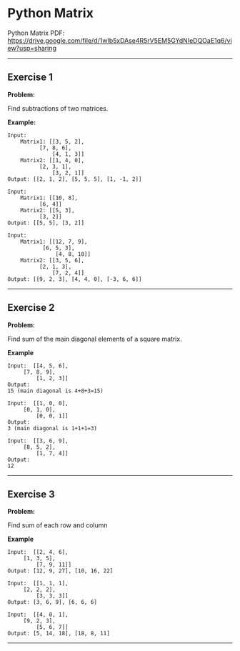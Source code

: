 # Python Matrix

Python Matrix PDF:
https://drive.google.com/file/d/1wIb5xDAse4R5rV5EM5GYdNIeDQOaE1q6/view?usp=sharing


---

## Exercise 1

**Problem:**

Find subtractions of two matrices.

**Example:**

	Input:
		Matrix1: [[3, 5, 2], 
	 		  [7, 8, 6], 
	     		  [4, 1, 3]]
		Matrix2: [[1, 4, 0], 
	 		  [2, 3, 1], 
	     		  [3, 2, 1]]
	Output: [[2, 1, 2], [5, 5, 5], [1, -1, 2]]
	
	Input:
		Matrix1: [[10, 8], 
	 		  [6, 4]]
		Matrix2: [[5, 3], 
	 		  [3, 2]]
	Output: [[5, 5], [3, 2]]
 
	Input:
		Matrix1: [[12, 7, 9], 
	 		   [6, 5, 3], 
	      		   [4, 8, 10]]
		Matrix2: [[3, 5, 6], 
	 		  [2, 1, 3], 
	     		  [7, 2, 4]]
	Output: [[9, 2, 3], [4, 4, 0], [-3, 6, 6]]

---

## Exercise 2

**Problem:**

Find sum of the main diagonal elements of a square matrix.

**Example**

	Input:  [[4, 5, 6], 
 		 [7, 8, 9], 
    		 [1, 2, 3]]
	Output:
	15 (main diagonal is 4+8+3=15)
 
	Input:  [[1, 0, 0], 
 		 [0, 1, 0], 
    		 [0, 0, 1]]
	Output:
	3 (main diagonal is 1+1+1=3)
	
 	Input:  [[3, 6, 9], 
 		 [8, 5, 2], 
    		 [1, 7, 4]]
	Output:
	12 



---

## Exercise 3

**Problem:**

Find sum of each row and column

**Example**

	Input:  [[2, 4, 6], 
 		 [1, 3, 5], 
    		 [7, 9, 11]]
	Output: [12, 9, 27], [10, 16, 22]
	
 	Input:  [[1, 1, 1], 
 		 [2, 2, 2], 
    		 [3, 3, 3]]
	Output: [3, 6, 9], [6, 6, 6]
	
 	Input:  [[4, 0, 1], 
 		 [9, 2, 3], 
    		 [5, 6, 7]]
	Output: [5, 14, 18], [18, 8, 11]
 
---


